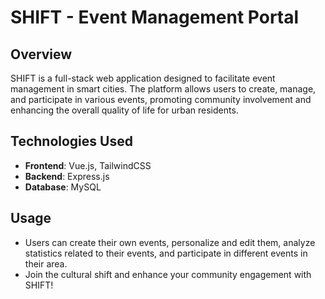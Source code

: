 # SHIFT - Event Management Portal

## Overview

SHIFT is a full-stack web application designed to facilitate event management in smart cities. The platform allows users to create, manage, and participate in various events, promoting community involvement and enhancing the overall quality of life for urban residents.

## Technologies Used

- **Frontend**: Vue.js, TailwindCSS
- **Backend**: Express.js
- **Database**: MySQL

## Usage

- Users can create their own events, personalize and edit them, analyze statistics related to their events, and participate in different events in their area.
- Join the cultural shift and enhance your community engagement with SHIFT!
